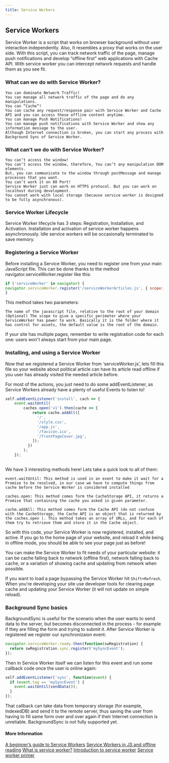 ```yaml
---
title: Service Workers
---
```

## Service Workers

Service Worker is a script that works on browser background without user interaction independently. Also, It resembles a proxy that works on the user side. With this script, you can track network traffic of the page, manage push notifications and develop “offline first” web applications with Cache API. With service worker you can intercept network requests and handle them as you see fit.

### What can we do with Service Worker?

    You can dominate Network Traffic!
    You can manage all network traffic of the page and do any manipulations.
    You can “Cache”!
    You can cache any request/response pair with Service Worker and Cache API and you can access these offline content anytime.
    You can manage Push Notifications!
    You can manage push notifications with Service Worker and show any information message to the user.
    Although Internet connection is broken, you can start any process with Background Sync of Service Worker.
    

### What can’t we do with Service Worker?

    You can’t access the window!
    You can’t access the window, therefore, You can’t any manipulation DOM elements. 
    But, you can communicate to the window through postMessage and manage processes that you want.
    You can’t work it on 80 Port!
    Service Worker just can work on HTTPS protocol. But you can work on localhost during development.
    You cannot work with local storage (because service worker is designed to be fully asynchronous).
    
### Service Worker Lifecycle

Service Worker lifecycle has 3 steps: Registration, Installation, and Activation.
Installation and activation of service worker happens asynchronously. Idle service workers will be occasionally terminated to save memory.

### Registering a Service Worker

Before installing a Service Worker, you need to register one from your main JavaScript file. This can be done thanks to the method navigator.serviceWorker.register like this:


```javascript
if ('serviceWorker' in navigator) {
navigator.serviceWorker.register('/serviceWorkerArticles.js', { scope: '/' }):
}
```

This method takes two parameters:

    The name of the javascript file, relative to the root of your domain
    (Optional) The scope to give a specific perimeter where your ServiceWorker has power to work. Basically it is the folder where it has control for assets, the default value is the root of the domain.

If your site has multiple pages, remember to write registration code for each one: users won't always start from your main page.

### Installing, and using a Service Worker

Now that we registered a Service Worker from ‘serviceWorker.js’, lets fill this file so your website about political article can have its article read offline if you user has already visited the needed article before.

For most of the actions, you just need to do some addEventListener, as Service Workers already have a plenty of useful Events to listen to!

```javascript
self.addEventListener('install', cach => {
    event.waitUntil(
        caches.open('v1').then(cache => {
            return cache.addAll([
              '/',
              '/style.css',
              '/app.js',
              '/favicon.ico',
              '/frontPageCover.jpg',
            ]);
          })
        );
    });
    
```

We have 3 interesting methods here! Lets take a quick look to all of them:

    event.waitUntil: This method is used in an event to make it wait for a Promise to be resolved, in our case we have to compute things from cache before the Service Worker is considered installed
    
    caches.open: This method comes form the CacheStorage API, it returns a Promise that containing the cache you asked in given parameter.
    
    cache.addAll: This method comes form the Cache API (do not confuse with the CacheStorage, the Cache API is an object that is returned by the caches.open ). This method takes an array of URLs, and for each of them try to retrieve them and store it in the Cache object.

So with this code, your Service Worker is now registered, installed, and active. If you go to the home page of your website, and reload it while being in offline mode, you should be able to see your page just as before!

You can make the Service Worker to fit needs of your particular website: it can be cache falling back to network (offline first), network falling back to cache, or a variation of showing cache and updating from network when possible.

If you want to load a page bypassing the Service Worker hit `Shift+Refresh`. When you're developing your site use developer tools for clearing page cache and updating your Service Worker (it will not update on simple reload).


### Background Sync basics

BackgroundSync is useful for the scenario when the user wants to send data to the server, but becomes disconnected in the process - for example if they are filling the form and trying to submit it.
After Service Worker is registered we register our synchronizaion event:
```javascript
navigator.serviceWorker.ready.then(function(swRegistration) {
  return swRegistration.sync.register('mySyncEvent');
});
```
Then in Service Worker itself we can listen for this event and run some callback code once the user is online again:
```javascript
self.addEventListener('sync', function(event) {
  if (event.tag == 'mySyncEvent') {
    event.waitUntil(sendData());
  }
});
```
That callback can take data from temporary storage (for example, IndexedDB) and send it to the remote server, thus saving the user from having to fill same form over and over again if their Internet connection is unreliable.
BackgroundSync is not fully supported yet. 

#### More Information

[A beginner’s guide to Service Workers](https://medium.com/samsung-internet-dev/a-beginners-guide-to-service-workers-f76abf1960f6)
[Service Workers in JS and offline reading](https://medium.com/quick-code/service-workers-in-js-and-offline-reading-7bac9d4980ea)
[What is service worker?](https://medium.com/commencis/what-is-service-worker-4f8dc478f0b9)
[Introduction to service worker](https://developers.google.com/web/ilt/pwa/introduction-to-service-worker)
[Service worker primer](https://developers.google.com/web/fundamentals/primers/service-workers/)
